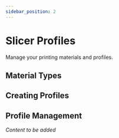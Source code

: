 ```yaml
---
sidebar_position: 2
---
```


# Slicer Profiles

Manage your printing materials and profiles.

## Material Types

## Creating Profiles

## Profile Management

*Content to be added*
